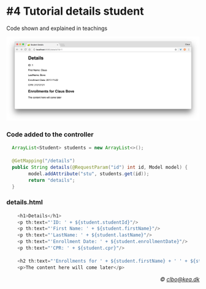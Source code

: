 # #4 Tutorial details student
Code shown and explained in teachings   

<img src="/img/details.png" width="600px" />

### Code added to the controller
````java 
  ArrayList<Student> students = new ArrayList<>();
  
  @GetMapping("/details")
  public String details(@RequestParam("id") int id, Model model) {
        model.addAttribute("stu", students.get(id));
        return "details";
  }
````   
### details.html
````java    
    <h1>Details</h1>
    <p th:text="'ID: ' + ${student.studentId}"/>
    <p th:text="'First Name: ' + ${student.firstName}"/>
    <p th:text="'LastName: ' + ${student.lastName}"/>
    <p th:text="'Enrollment Date: ' + ${student.enrollmentDate}"/>
    <p th:text="'CPR: ' + ${student.cpr}"/>

    <h2 th:text="'Enrollments for ' + ${student.firstName} + ' ' + ${student.lastName}"></h2>
    <p>The content here will come later</p>
```` 
_<div align="right">&copy; clbo@kea.dk</div>_
